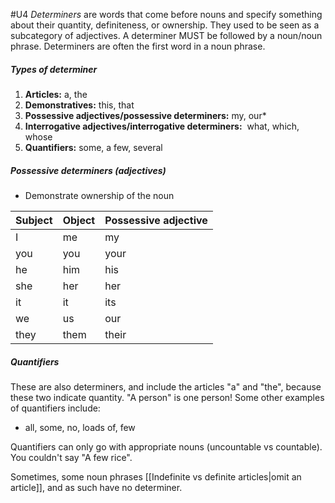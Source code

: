 #U4
_Determiners_ are words that come before nouns and specify something about their quantity, definiteness, or ownership. They used to be seen as a subcategory of adjectives. A determiner MUST be followed by a noun/noun phrase. Determiners are often the first word in a noun phrase. 

##### Types of determiner
1. **Articles:** a, the
2. **Demonstratives:** this, that
3. **Possessive adjectives/possessive determiners:** my, our*
4. **Interrogative adjectives/interrogative determiners:**  what, which, whose
5. **Quantifiers:** some, a few, several

##### Possessive determiners (adjectives)
- Demonstrate ownership of the noun

|**Subject**|**Object**|**Possessive adjective**|
|---|---|---|
|I|me|my|
|you|you|your|
|he|him|his|
|she|her|her|
|it|it|its|
|we|us|our|
|they|them|their|
##### Quantifiers
These are also determiners, and include the articles "a" and "the", because these two indicate quantity. "A person" is one person! Some other examples of quantifiers include:
- all, some, no, loads of, few

Quantifiers can only go with appropriate nouns (uncountable vs countable). You couldn't say "A few rice".

Sometimes, some noun phrases [[Indefinite vs definite articles|omit an article]], and as such have no determiner.
